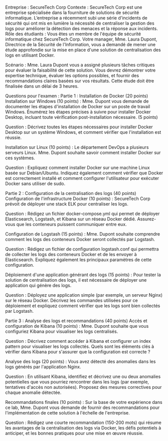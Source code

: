 Entreprise : SecureTech Corp
Contexte : SecureTech Corp est une entreprise spécialisée dans la fourniture de solutions de sécurité informatique. L’entreprise a récemment subi une série d'incidents de sécurité qui ont mis en lumière la nécessité de centraliser la gestion des logs pour améliorer la détection des menaces et la réponse aux incidents.
Rôle des étudiants : Vous êtes un membre de l'équipe de sécurité informatique chez SecureTech Corp. Votre manager, Mme. Laura Dupont, Directrice de la Sécurité de l'Information, vous a demandé de mener une étude approfondie sur la mise en place d'une solution de centralisation des logs en utilisant Docker.

Scénario : Mme. Laura Dupont vous a assigné plusieurs tâches critiques pour évaluer la faisabilité de cette solution. Vous devrez démontrer votre expertise technique, évaluer les options possibles, et fournir des recommandations claires basées sur vos résultats. Cette étude doit être finalisée dans un délai de 3 heures.

Questions pour l'examen :
Partie 1 : Installation de Docker (20 points)
Installation sur Windows (10 points) :
Mme. Dupont vous demande de documenter les étapes d'installation de Docker sur un poste de travail Windows. Énumérez les étapes précises à suivre pour installer Docker Desktop, incluant toute vérification post-installation nécessaire. (5 points)

Question : Décrivez toutes les étapes nécessaires pour installer Docker Desktop sur un système Windows, et comment vérifier que l'installation est réussie.

Installation sur Linux (10 points) :
Le département DevOps a plusieurs serveurs Linux. Mme. Dupont souhaite savoir comment installer Docker sur ces systèmes.

Question : Expliquez comment installer Docker sur une machine Linux basée sur Debian/Ubuntu. Indiquez également comment vérifier que Docker est correctement installé et comment configurer l'utilisateur pour exécuter Docker sans utiliser de sudo.

Partie 2 : Configuration de la centralisation des logs (40 points)
Configuration de l'infrastructure Docker (10 points) :
SecureTech Corp prévoit de déployer une stack ELK pour centraliser les logs.

Question : Rédigez un fichier docker-compose.yml qui permet de déployer Elasticsearch, Logstash, et Kibana sur un réseau Docker dédié. Assurez-vous que les conteneurs puissent communiquer entre eux.

Configuration de Logstash (15 points) :
Mme. Dupont souhaite comprendre comment les logs des conteneurs Docker seront collectés par Logstash.

Question : Rédigez un fichier de configuration logstash.conf qui permettra de collecter les logs des conteneurs Docker et de les envoyer à Elasticsearch. Expliquez également les principaux paramètres de cette configuration.

Déploiement d'une application générant des logs (15 points) :
Pour tester la solution de centralisation des logs, il est nécessaire de déployer une application qui génère des logs.

Question : Déployez une application simple (par exemple, un serveur Nginx) sur le réseau Docker. Décrivez les commandes utilisées pour ce déploiement et expliquez comment vérifier que les logs sont bien collectés par Logstash.

Partie 3 : Analyse des logs et recommandations (40 points)
Accès et configuration de Kibana (10 points) :
Mme. Dupont souhaite que vous configuriez Kibana pour visualiser les logs centralisés.

Question : Décrivez comment accéder à Kibana et configurer un index pattern pour visualiser les logs collectés. Quels sont les éléments clés à vérifier dans Kibana pour s'assurer que la configuration est correcte ?

Analyse des logs (20 points) :
Vous avez détecté des anomalies dans les logs générés par l'application Nginx.

Question : En utilisant Kibana, identifiez et décrivez une ou deux anomalies potentielles que vous pourriez rencontrer dans les logs (par exemple, tentatives d'accès non autorisées). Proposez des mesures correctives pour chaque anomalie détectée.

Recommandations finales (10 points) :
Sur la base de votre expérience dans ce lab, Mme. Dupont vous demande de fournir des recommandations pour l'implémentation de cette solution à l'échelle de l'entreprise.

Question : Rédigez une courte recommandation (150-200 mots) qui résume les avantages de la centralisation des logs via Docker, les défis potentiels à anticiper, et les bonnes pratiques pour une mise en œuvre réussie.
